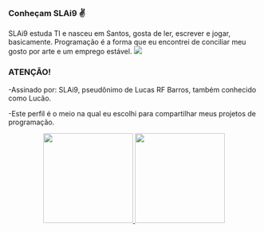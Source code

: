 ### Conheçam SLAi9 ✌

SLAi9 estuda TI e nasceu em Santos, gosta de ler, escrever e jogar, basicamente. 
Programação é a forma que eu encontrei de conciliar meu gosto por arte e um emprego estável. 
<img src="slai9.png">

### ATENÇÃO!

-Assinado por: SLAi9, pseudônimo de Lucas RF Barros, também conhecido como Lucão.

-Este perfil é o meio na qual eu escolhi para compartilhar meus projetos de programação. 

<div align="center">
  <a href="https://github.com/SLAi9">
  <img height="180em" src="https://github-readme-stats.vercel.app/api?username=SLAi9&show_icons=true&theme=dracula&include_all_commits=true&count_private=true"/>
  <img height="180em" src="https://github-readme-stats.vercel.app/api/top-langs/?username=SLAi9&layout=compact&langs_count=7&theme=dracula"/>
</div>
